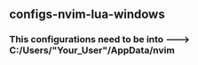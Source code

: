 ## configs-nvim-lua-windows
### This configurations need to be into ---> C:/Users/"Your_User"/AppData/nvim
